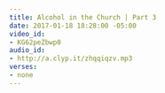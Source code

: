 ```yaml
---
title: Alcohol in the Church | Part 3
date: 2017-01-18 18:28:00 -05:00
video_id:
- KG62peZbwp0
audio_id:
- http://a.clyp.it/zhqqiqzv.mp3
verses:
- none
---
```


